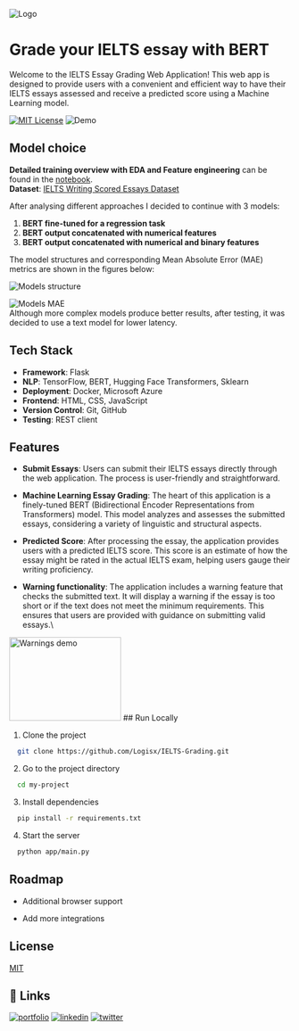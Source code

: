 ![Logo](https://github.com/Logisx/IELTS-Grading/blob/main/assets/deepessay-high-resolution-color-logo.png?raw=true)


# Grade your IELTS essay with BERT

Welcome to the IELTS Essay Grading Web Application! This web app is designed to provide users with a convenient and efficient way to have their IELTS essays assessed and receive a predicted score using a Machine Learning model.

[![MIT License](https://img.shields.io/badge/License-MIT-green.svg)](https://choosealicense.com/licenses/mit/) 
![Demo](https://github.com/Logisx/IELTS-Grading/blob/main/assets/Demo.gif?raw=true)

## Model choice
**Detailed training overview with EDA and Feature engineering** can be found in the [notebook](https://github.com/Logisx/IELTS-Grading/blob/main/IELTS_Grading_with_BERT.ipynb).\
**Dataset**: [IELTS Writing Scored Essays Dataset
](https://www.kaggle.com/datasets/mazlumi/ielts-writing-scored-essays-dataset)

After analysing different approaches I decided to continue with 3 models:
1. **BERT fine-tuned for a regression task**
2. **BERT output concatenated with numerical features**
3. **BERT output concatenated with numerical and binary features**
  
The model structures and corresponding Mean Absolute Error (MAE) metrics are shown in the figures below:

![Models structure](https://github.com/Logisx/IELTS-Grading/blob/main/assets/Model_structure_white.png?raw=true)

![Models MAE](https://github.com/Logisx/IELTS-Grading/blob/main/assets/models_mae.png?raw=true)\
Although more complex models produce better results, after testing, it was decided to use a text model for lower latency.


## Tech Stack

- **Framework**: Flask
- **NLP**: TensorFlow, BERT, Hugging Face Transformers, Sklearn
- **Deployment**: Docker, Microsoft Azure
- **Frontend**: HTML, CSS, JavaScript
- **Version Control**: Git, GitHub
- **Testing**: REST client

## Features
- **Submit Essays**: Users can submit their IELTS essays directly through the web application. The process is user-friendly and straightforward.

- **Machine Learning Essay Grading**: The heart of this application is a finely-tuned BERT (Bidirectional Encoder Representations from Transformers) model. This model analyzes and assesses the submitted essays, considering a variety of linguistic and structural aspects.

- **Predicted Score**: After processing the essay, the application provides users with a predicted IELTS score. This score is an estimate of how the essay might be rated in the actual IELTS exam, helping users gauge their writing proficiency.

- **Warning functionality**: The application includes a warning feature that checks the submitted text. It will display a warning if the essay is too short or if the text does not meet the minimum requirements. This ensures that users are provided with guidance on submitting valid essays.\
<img src="https://example.com/path/to/small-image.gif" width="200" height="150" alt="Warnings demo">
## Run Locally

1. Clone the project

```bash
  git clone https://github.com/Logisx/IELTS-Grading.git
```

2. Go to the project directory

```bash
  cd my-project
```

3. Install dependencies

```bash
  pip install -r requirements.txt
```

4. Start the server

```bash
  python app/main.py
```


## Roadmap

- Additional browser support

- Add more integrations


## License

[MIT](https://choosealicense.com/licenses/mit/)


## 🔗 Links
[![portfolio](https://img.shields.io/badge/my_portfolio-000?style=for-the-badge&logo=ko-fi&logoColor=white)](https://katherineoelsner.com/)
[![linkedin](https://img.shields.io/badge/linkedin-0A66C2?style=for-the-badge&logo=linkedin&logoColor=white)](https://www.linkedin.com/)
[![twitter](https://img.shields.io/badge/twitter-1DA1F2?style=for-the-badge&logo=twitter&logoColor=white)](https://twitter.com/)

